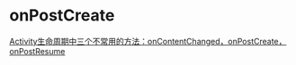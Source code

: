 # onPostCreate
[Activity生命周期中三个不常用的方法：onContentChanged，onPostCreate，onPostResume](https://blog.csdn.net/xingchenxuanfeng/article/details/53810351)